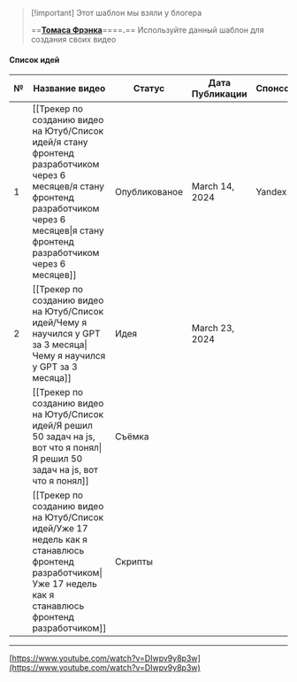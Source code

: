 > [!important] Этот шаблон мы взяли у блогера
> 
> ==**[Томаса Фрэнка](https://www.youtube.com/@ThomasFrankExplains)**====**.**== Используйте данный шаблон для создания своих видео

#### Список идей

|№|Название видео|Статус|Дата Публикации|Спонсор|Теги|URL|
|---|---|---|---|---|---|---|
|1|[[Трекер по созданию видео на Ютуб/Список идей/я стану фронтенд разработчиком через 6 месяцев/я стану фронтенд разработчиком через 6 месяцев\|я стану фронтенд разработчиком через 6 месяцев]]|Опубликованое|March 14, 2024|Yandex|Продуктивность||
|2|[[Трекер по созданию видео на Ютуб/Список идей/Чему я научился у GPT за 3 месяца\|Чему я научился у GPT за 3 месяца]]|Идея|March 23, 2024||Карьера||
||[[Трекер по созданию видео на Ютуб/Список идей/Я решил 50 задач на js, вот что я понял\|Я решил 50 задач на js, вот что я понял]]|Съёмка|||||
||[[Трекер по созданию видео на Ютуб/Список идей/Уже 17 недель как я станавлюсь фронтенд разработчиком\|Уже 17 недель как я станавлюсь фронтенд разработчиком]]|Скрипты|||||

  
  

  

---

[https://www.youtube.com/watch?v=DIwpv9y8p3w](https://www.youtube.com/watch?v=DIwpv9y8p3w)